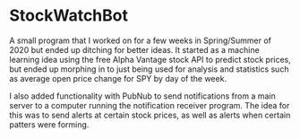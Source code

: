 # StockWatchBot

A small program that I worked on for a few weeks in Spring/Summer of 2020 but ended up ditching for better ideas.  It started as a machine learning idea using the free Alpha Vantage stock API to predict stock prices, but ended up morphing in to just being used for analysis and statistics such as average open price change for SPY by day of the week.

I also added functionality with PubNub to send notifications from a main server to a computer running the notification receiver program.  The idea for this was to send alerts at certain stock prices, as well as alerts when certain patters were forming.
